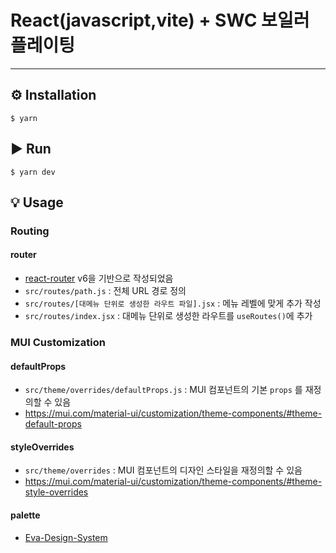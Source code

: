 # React(javascript,vite) + SWC 보일러 플레이팅

---

## ⚙️ Installation

```
$ yarn
```

## ▶️ Run

```
$ yarn dev
```

## 💡 Usage

### Routing
#### router
- [react-router](https://reactrouter.com/en/main) v6을 기반으로 작성되었음
- `src/routes/path.js` : 전체 URL 경로 정의
- `src/routes/[대메뉴 단위로 생성한 라우트 파일].jsx` : 메뉴 레벨에 맞게 추가 작성
- `src/routes/index.jsx` : 대메뉴 단위로 생성한 라우트를 `useRoutes()`에 추가


### MUI Customization

#### defaultProps
- `src/theme/overrides/defaultProps.js` : MUI 컴포넌트의 기본 `props` 를 재정의할 수 있음
- https://mui.com/material-ui/customization/theme-components/#theme-default-props

#### styleOverrides
- `src/theme/overrides` : MUI 컴포넌트의 디자인 스타일을 재정의할 수 있음
- https://mui.com/material-ui/customization/theme-components/#theme-style-overrides

#### palette
- [Eva-Design-System](https://colors.eva.design/)

